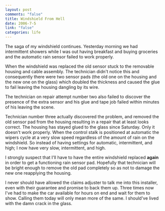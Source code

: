 ```yaml
--- 
layout: post
comments: "false"
title: Windshield From Hell
date: 2006-7-5
link: "false"
categories: life
---
```

The saga of my windshield continues. Yesterday morning we had intermittent showers while I was out having breakfast and buying groceries and the automatic rain sensor failed to work properly.

When the windshield was replaced the old sensor stuck to the removable housing and cable assembly. The technician didn't notice this and consequently there were two sensor pads (the old one on the housing and the new one on the glass) which doubled the thickness and caused the glue to fail leaving the housing dangling by its wire.

The technician on repair attempt number two also failed to discover the presence of the extra sensor and his glue and tape job failed within minutes of his leaving the scene.

Technician number three actually discovered the problem, and removed the old sensor pad from the housing resulting in a repair that at least looks correct. The housing has stayed glued to the glass since Saturday. Only it doesn't work properly. When the control stalk is positioned at automatic the wipers cycle at a very slow speed regardless of the amount of rain on the windshield. So instead of having settings for automatic, intermittent, and high; I now have very slow, intermittent, and high.

I strongly suspect that I'll have to have the entire windshield replaced <strong>again</strong> in order to get a functioning rain sensor pad. Hopefully that technician will be bright enough to remove the old pad completely so as not to damage the new one reapplying the housing.

I never should have allowed the claims adjuster to talk me into this installer, even with their guarantee and promise to back them up. Three times now I've had to make the car available for hours on end and wait for them to show. Calling them today will only mean more of the same. I should've lived with the damn crack in the glass.
